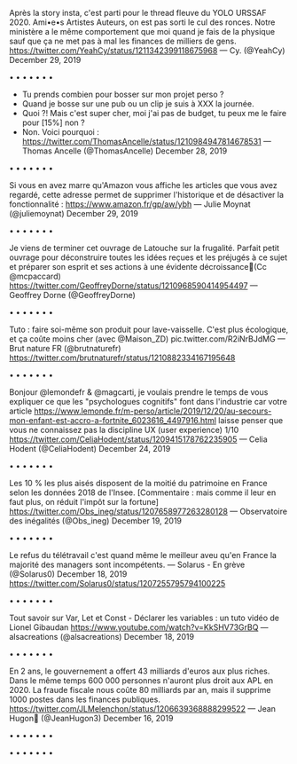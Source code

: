 Après la story insta, c'est parti pour le thread fleuve du YOLO URSSAF 2020. Ami•e•s Artistes Auteurs, on est pas sorti le cul des ronces. Notre ministère a le même comportement que moi quand je fais de la physique sauf que ça ne met pas à mal les finances de milliers de gens.
https://twitter.com/YeahCy/status/1211342399118675968
— Cy. (@YeahCy) December 29, 2019

• • • • • • •

- Tu prends combien pour bosser sur mon projet perso ?
- Quand je bosse sur une pub ou un clip je suis à XXX la journée.
- Quoi ?! Mais c'est super cher, moi j'ai pas de budget, tu peux me le faire pour [15%] non ?
- Non.
Voici pourquoi :
https://twitter.com/ThomasAncelle/status/1210984947814678531
— Thomas Ancelle (@ThomasAncelle) December 28, 2019

• • • • • • •

Si vous en avez marre qu'Amazon vous affiche les articles que vous avez regardé, cette adresse permet de supprimer l'historique et de désactiver la fonctionnalité : https://www.amazon.fr/gp/aw/ybh
— Julie Moynat (@juliemoynat) December 29, 2019

• • • • • • •

Je viens de terminer cet ouvrage de Latouche sur la frugalité. Parfait petit ouvrage pour déconstruire toutes les idées reçues et les préjugés à ce sujet et préparer son esprit et ses actions à une évidente décroissance🙏(Cc @mcpaccard)
https://twitter.com/GeoffreyDorne/status/1210968590414954497
— Geoffrey Dorne (@GeoffreyDorne)

• • • • • • •

Tuto : faire soi-même son produit pour lave-vaisselle. C'est plus écologique, et ça coûte moins cher (avec @Maison_ZD) pic.twitter.com/R2iNrBJdMG
— Brut nature FR (@brutnaturefr) 
https://twitter.com/brutnaturefr/status/1210882334167195648

• • • • • • •

Bonjour @lemondefr & @magcarti, je voulais prendre le temps de vous expliquer ce que les "psychologues cognitifs" font dans l'industrie car votre article https://www.lemonde.fr/m-perso/article/2019/12/20/au-secours-mon-enfant-est-accro-a-fortnite_6023616_4497916.html laisse penser que vous ne connaissez pas la discipline UX (user experience) 1/10
https://twitter.com/CeliaHodent/status/1209415178762235905
— Celia Hodent (@CeliaHodent) December 24, 2019

• • • • • • •

Les 10 % les plus aisés disposent de la moitié du patrimoine en France selon les données 2018 de l'Insee. [Commentaire : mais comme il leur en faut plus, on réduit l'impôt sur la fortune]
https://twitter.com/Obs_ineg/status/1207658977263280128
— Observatoire des inégalités (@Obs_ineg) December 19, 2019

• • • • • • •

Le refus du télétravail c'est quand même le meilleur aveu qu'en France la majorité des managers sont incompétents.
— Solarus - En grève (@Solarus0) December 18, 2019
https://twitter.com/Solarus0/status/1207255795794100225

• • • • • • •

Tout savoir sur Var, Let et Const - Déclarer les variables : un tuto vidéo de Lionel Gibaudan
https://www.youtube.com/watch?v=KkSHV73GrBQ
— alsacreations (@alsacreations) December 18, 2019

• • • • • • •

En 2 ans, le gouvernement a offert 43 milliards d'euros aux plus riches.
Dans le même temps 600 000 personnes n'auront plus droit aux APL en 2020.
La fraude fiscale nous coûte 80 milliards par an, mais il supprime 1000 postes dans les finances publiques.
https://twitter.com/JLMelenchon/status/1206639368888299522
— Jean Hugon🔻 (@JeanHugon3) December 16, 2019

• • • • • • •



• • • • • • •

